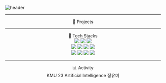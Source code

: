 

![header](https://capsule-render.vercel.app/api?type=blur&color=gradient&customColorList=1&height=300&section=header&text=ume's%20Github&textShadow=2px%202px%203px%20rgba(0,0,0,0.7)&fontColor=DB84A7)

---
<!--
**ume24/ume24** is a ✨ _special_ ✨ repository because its `README.md` (this file) appears on your GitHub profile.

Here are some ideas to get you started:

- 🔭 I’m currently working on ...
- 🌱 I’m currently learning ...
- 👯 I’m looking to collaborate on ...
- 🤔 I’m looking for help with ...
- 💬 Ask me about ...
- 📫 How to reach me: ...
- 😄 Pronouns: ...
- ⚡ Fun fact: ...
-->


<div align="center">
 🔭 Projects
</div>


***
<div align="center">
  🌱 Tech Stacks
</div>
<div align="center">
  <div>
    <img src="https://img.shields.io/badge/python-%233776AB.svg?&style=for-the-badge&logo=python&logoColor=white" />
    <img src="https://img.shields.io/badge/javascript-%23F7DF1E.svg?&style=for-the-badge&logo=javascript&logoColor=black" />
    <img src="https://img.shields.io/badge/java-%23007396.svg?&style=for-the-badge&logo=java&logoColor=white" />
  </div>

  <div>
    <img src="https://img.shields.io/badge/react-%2361DAFB.svg?&style=for-the-badge&logo=react&logoColor=black" />
    <img src="https://img.shields.io/badge/docker-%232496ED.svg?&style=for-the-badge&logo=docker&logoColor=white" />
    <img src="https://img.shields.io/badge/node.js-%23339933.svg?&style=for-the-badge&logo=node.js&logoColor=white" />
    <img src="https://img.shields.io/badge/flutter-%2302569B.svg?&style=for-the-badge&logo=flutter&logoColor=white" />
  </div>

  <div>
    <img src="https://img.shields.io/badge/pytorch-%23EE4C2C.svg?&style=for-the-badge&logo=pytorch&logoColor=white" />
    <img src="https://img.shields.io/badge/spring-%236DB33F.svg?&style=for-the-badge&logo=spring&logoColor=white" />
    <img src="https://img.shields.io/badge/c%2B%2B-%2300599C.svg?&style=for-the-badge&logo=c%2B%2B&logoColor=white" />
    <img src="https://img.shields.io/badge/mysql-%234479A1.svg?&style=for-the-badge&logo=mysql&logoColor=white" />
  </div>
</div>

***
<div align="center">
  📊 Activity
</div>
<div align="center">
  KMU 23 Artificial Intelligence 정유미
</div>

